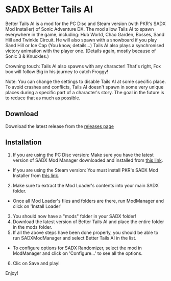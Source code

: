 # SADX Better Tails AI

Better Tails AI is a mod for the PC Disc and Steam version (with PKR's SADX Mod Installer) of Sonic Adventure DX. The mod allow Tails AI to spawn everywhere in the game, including: Hub World, Chao Garden, Bosses, Sand Hill and Twinkle Circuit. He will also spawn with a snowboard if you play Sand Hill or Ice Cap (You know, details...) Tails AI also plays a synchronised victory animation with the player one. (Details again, mostly because of Sonic 3 & Knuckles.)

Crowning touch: Tails AI also spawns with any character! That's right, Fox box will follow Big in his journey to catch Froggy!

Note: You can change the settings to disable Tails AI at some specific place.
To avoid crashes and conflicts, Tails AI doesn't spawn in some very unique places during a specific part of a character's story. The goal in the future is to reduce that as much as possible.

Download
--------

Download the latest release from the [releases page](https://github.com/Sora-yx/SADX-Better-Tails-AI/releases)

Installation
------------

1) If you are using the PC Disc version: Make sure you have the latest version of SADX Mod Manager downloaded and installed from [this link](http://mm.reimuhakurei.net/sadxmods/SADXModLoader.7z).

- If you are using the Steam version: You must install PKR's SADX Mod Installer from [this link](https://www.moddb.com/mods/sadx-dreamcast-conversion/news/new-mod-installer-now-available1).

2) Make sure to extract the Mod Loader's contents into your main SADX folder.
 - Once all Mod Loader's files and folders are there, run ModManager and click on 'Install Loader'
3) You should now have a "mods" folder in your SADX folder!
4) Download the latest version of Better Tails AI and place the entire folder in the mods folder.
5) If all the above steps have been done properly, you should be able to run SADXModManager and select Better Tails AI in the list.
 - To configure options for SADX Randomizer, select the mod in ModManager and click on 'Configure...' to see all the options.
6) Clic on Save and play!

Enjoy!
